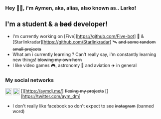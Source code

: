 ### Hey 👋🏼, i'm Aymen, aka, alias, also known as.. Larko!

## I'm a student & a ~~bad~~ developer!
- I'm currently working on [Five][https://github.com/Five-bot] 🤖 & [Starlinkradar][https://github.com/Starlinkradar] 🛰 ~~and some random small projects~~ 
- What am i currently learning ? Can't really say, i'm constantly learning new things! ~~blowing my own horn~~
- I like video games 🎮, astronomy 🌌 and aviation ✈️ in general

### My social networks
[<img align="left" width="22px" src="https://aymdj.me/favicon.ico"/>][https://aymdj.me/] ~~flexing my projects~~
[<img align="left" width="22px" src="https://upload.wikimedia.org/wikipedia/fr/archive/c/c8/20160903181213%21Twitter_Bird.svg"/>][https://twitter.com/aym_dm]
- I don't really like facebook so don't expect to see ~~instagram~~ (banned word)
<br/>

